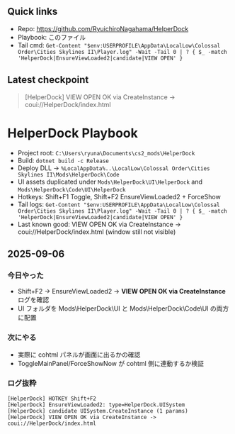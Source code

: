 ## Quick links
- Repo: https://github.com/RyuichiroNagahama/HelperDock
- Playbook: このファイル
- Tail cmd: `Get-Content "$env:USERPROFILE\AppData\LocalLow\Colossal Order\Cities Skylines II\Player.log" -Wait -Tail 0 | ? { $_ -match 'HelperDock|EnsureViewLoaded2|candidate|VIEW OPEN' }`

## Latest checkpoint
> [HelperDock] VIEW OPEN OK via CreateInstance -> coui://HelperDock/index.html



# HelperDock Playbook
- Project root: `C:\Users\ryuna\Documents\cs2_mods\HelperDock`
- Build: `dotnet build -c Release`
- Deploy DLL → `%LocalAppData%..\LocalLow\Colossal Order\Cities Skylines II\Mods\HelperDock\Code`
- UI assets duplicated under `Mods\HelperDock\UI\HelperDock` and `Mods\HelperDock\Code\UI\HelperDock`
- Hotkeys: Shift+F1 Toggle, Shift+F2 EnsureViewLoaded2 + ForceShow
- Tail logs:
  `Get-Content "$env:USERPROFILE\AppData\LocalLow\Colossal Order\Cities Skylines II\Player.log" -Wait -Tail 0 | ? { $_ -match 'HelperDock|EnsureViewLoaded2|candidate|VIEW OPEN' }`
- Last known good: VIEW OPEN OK via CreateInstance -> coui://HelperDock/index.html (window still not visible)


## 2025-09-06

### 今日やった
- Shift+F2 → EnsureViewLoaded2 → **VIEW OPEN OK via CreateInstance** ログを確認
- UI フォルダを Mods\HelperDock\UI と Mods\HelperDock\Code\UI の両方に配置

### 次にやる
- 実際に cohtml パネルが画面に出るかの確認
- ToggleMainPanel/ForceShowNow が cohtml 側に連動するか検証

### ログ抜粋
```text
[HelperDock] HOTKEY Shift+F2
[HelperDock] EnsureViewLoaded2: type=HelperDock.UISystem
[HelperDock] candidate UISystem.CreateInstance (1 params)
[HelperDock] VIEW OPEN OK via CreateInstance -> coui://HelperDock/index.html
